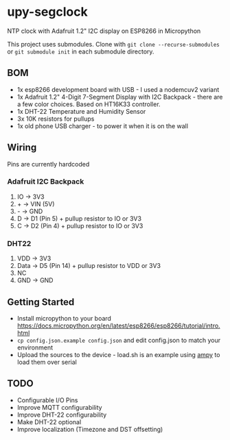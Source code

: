 # upy-segclock
NTP clock with Adafruit 1.2" I2C display on ESP8266 in Micropython

This project uses submodules. Clone with `git clone --recurse-submodules` or `git submodule init` in each submodule directory.

## BOM
- 1x esp8266 development board with USB - I used a nodemcuv2 variant
- 1x Adafruit 1.2" 4-Digit 7-Segment Display with I2C Backpack - there are a few color choices. Based on HT16K33 controller.
- 1x DHT-22 Temperature and Humidity Sensor
- 3x 10K resistors for pullups
- 1x old phone USB charger - to power it when it is on the wall

## Wiring
Pins are currently hardcoded

### Adafruit I2C Backpack
1. IO &rarr; 3V3
2. \+ &rarr; VIN (5V)
3. \- &rarr; GND
4. D &rarr; D1 (Pin 5) + pullup resistor to IO or 3V3
5. C &rarr; D2 (Pin 4) + pullup resistor to IO or 3V3

### DHT22
1. VDD &rarr; 3V3 
2. Data &rarr; D5 (Pin 14) + pullup resistor to VDD or 3V3
3. NC
4. GND &rarr; GND

## Getting Started
- Install micropython to your board https://docs.micropython.org/en/latest/esp8266/esp8266/tutorial/intro.html
- `cp config.json.example config.json` and edit config.json to match your environment
- Upload the sources to the device - load.sh is an example using [ampy](https://github.com/adafruit/ampy) to load them over serial

## TODO
- Configurable I/O Pins
- Improve MQTT configurability
- Improve DHT-22 configurability
- Make DHT-22 optional
- Improve localization (Timezone and DST offsetting)

